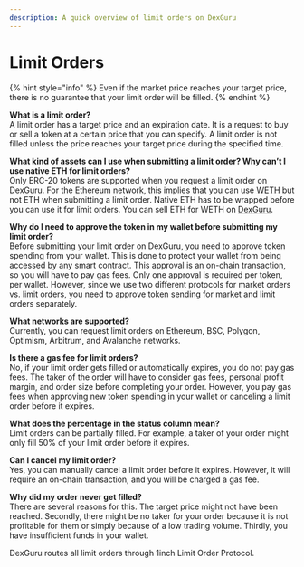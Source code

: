 ```yaml
---
description: A quick overview of limit orders on DexGuru
---
```


# Limit Orders

{% hint style="info" %}
Even if the market price reaches your target price, there is no guarantee that your limit order will be filled.&#x20;
{% endhint %}

**What is a limit order?** \
A limit order has a target price and an expiration date. It is a request to buy or sell a token at a certain price that you can specify. A limit order is not filled unless the price reaches your target price during the specified time.&#x20;

**What kind of assets can I use when submitting a limit order? Why can’t I use native ETH for limit orders?** \
Only ERC-20 tokens are supported when you request a limit order on DexGuru. For the Ethereum network, this implies that you can use [WETH](https://weth.io/) but not ETH when submitting a limit order. Native ETH has to be wrapped before you can use it for limit orders. You can sell ETH for WETH on [DexGuru](https://dex.guru/token/0xc02aaa39b223fe8d0a0e5c4f27ead9083c756cc2-eth).

**Why do I need to approve the token in my wallet before submitting my limit order?** \
Before submitting your limit order on DexGuru, you need to approve token spending from your wallet. This is done to protect your wallet from being accessed by any smart contract. This approval is an on-chain transaction, so you will have to pay gas fees. Only one approval is required per token, per wallet. However, since we use two different protocols for market orders vs. limit orders, you need to approve token sending for market and limit orders separately.

**What networks are supported?** \
Currently, you can request limit orders on Ethereum, BSC, Polygon, Optimism, Arbitrum, and Avalanche networks.

**Is there a gas fee for limit orders?** \
No, if your limit order gets filled or automatically expires, you do not pay gas fees. The taker of the order will have to consider gas fees, personal profit margin, and order size before completing your order. However, you pay gas fees when approving new token spending in your wallet or canceling a limit order before it expires.

**What does the percentage in the status column mean?** \
Limit orders can be partially filled. For example, a taker of your order might only fill 50% of your limit order before it expires.&#x20;

**Can I cancel my limit order?** \
Yes, you can manually cancel a limit order before it expires. However, it will require an on-chain transaction, and you will be charged a gas fee.

**Why did my order never get filled?** \
There are several reasons for this. The target price might not have been reached. Secondly, there might be no taker for your order because it is not profitable for them or simply because of a low trading volume. Thirdly, you have insufficient funds in your wallet.



DexGuru routes all limit orders through 1inch Limit Order Protocol.
